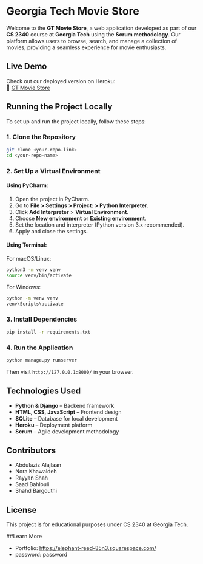 # Georgia Tech Movie Store

Welcome to the **GT Movie Store**, a web application developed as part of our **CS 2340** course at **Georgia Tech** using the **Scrum methodology**. Our platform allows users to browse, search, and manage a collection of movies, providing a seamless experience for movie enthusiasts.

## Live Demo
Check out our deployed version on Heroku:  
🔗 [GT Movie Store](https://gtmovies-9e0a5145389c.herokuapp.com/)

## Running the Project Locally

To set up and run the project locally, follow these steps:

### 1. Clone the Repository
```sh
git clone <your-repo-link>
cd <your-repo-name>
```

### 2. Set Up a Virtual Environment
#### Using PyCharm:
1. Open the project in PyCharm.
2. Go to **File > Settings > Project: <project-name> > Python Interpreter**.
3. Click **Add Interpreter** > **Virtual Environment**.
4. Choose **New environment** or **Existing environment**.
5. Set the location and interpreter (Python version 3.x recommended).
6. Apply and close the settings.

#### Using Terminal:
For macOS/Linux:
```sh
python3 -m venv venv
source venv/bin/activate
```
For Windows:
```sh
python -m venv venv
venv\Scripts\activate
```

### 3. Install Dependencies
```sh
pip install -r requirements.txt
```

### 4. Run the Application
```sh
python manage.py runserver
```
Then visit `http://127.0.0.1:8000/` in your browser.

## Technologies Used
- **Python & Django** – Backend framework
- **HTML, CSS, JavaScript** – Frontend design
- **SQLite** – Database for local development
- **Heroku** – Deployment platform
- **Scrum** – Agile development methodology

## Contributors
- Abdulaziz Alajlaan
- Nora Khawaldeh
- Rayyan Shah
- Saad Bahlouli
- Shahd Bargouthi

## License
This project is for educational purposes under CS 2340 at Georgia Tech.

##Learn More 
- Portfolio: https://elephant-reed-85n3.squarespace.com/
- password: password

